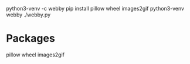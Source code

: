 python3-venv -c webby pip install pillow wheel images2gif
python3-venv webby ./webby.py

Packages
========
pillow
wheel
images2gif
